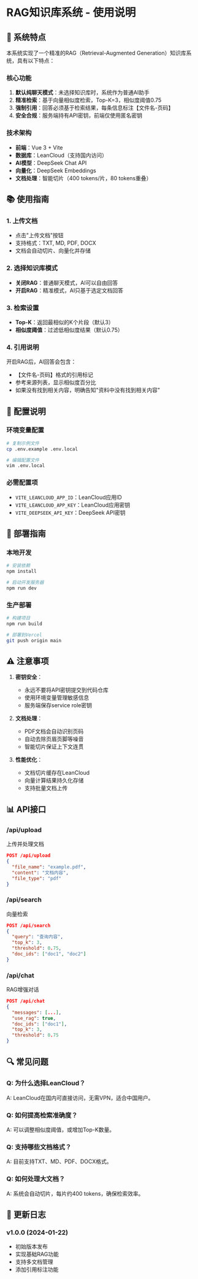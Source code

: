 # RAG知识库系统 - 使用说明

## 🎯 系统特点

本系统实现了一个精准的RAG（Retrieval-Augmented Generation）知识库系统，具有以下特点：

### 核心功能
1. **默认纯聊天模式**：未选择知识库时，系统作为普通AI助手
2. **精准检索**：基于向量相似度检索，Top-K=3，相似度阈值0.75
3. **强制引用**：回答必须基于检索结果，每条信息标注【文件名-页码】
4. **安全合规**：服务端持有API密钥，前端仅使用匿名密钥

### 技术架构
- **前端**：Vue 3 + Vite
- **数据库**：LeanCloud（支持国内访问）
- **AI模型**：DeepSeek Chat API
- **向量化**：DeepSeek Embeddings
- **文档处理**：智能切片（400 tokens/片，80 tokens重叠）

## 📚 使用指南

### 1. 上传文档
- 点击"上传文档"按钮
- 支持格式：TXT, MD, PDF, DOCX
- 文档会自动切片、向量化并存储

### 2. 选择知识库模式
- **关闭RAG**：普通聊天模式，AI可以自由回答
- **开启RAG**：精准模式，AI只基于选定文档回答

### 3. 检索设置
- **Top-K**：返回最相似的K个片段（默认3）
- **相似度阈值**：过滤低相似度结果（默认0.75）

### 4. 引用说明
开启RAG后，AI回答会包含：
- 【文件名-页码】格式的引用标记
- 参考来源列表，显示相似度百分比
- 如果没有找到相关内容，明确告知"资料中没有找到相关内容"

## 🔧 配置说明

### 环境变量配置
```bash
# 复制示例文件
cp .env.example .env.local

# 编辑配置文件
vim .env.local
```

### 必需配置项
- `VITE_LEANCLOUD_APP_ID`：LeanCloud应用ID
- `VITE_LEANCLOUD_APP_KEY`：LeanCloud应用密钥
- `VITE_DEEPSEEK_API_KEY`：DeepSeek API密钥

## 🚀 部署指南

### 本地开发
```bash
# 安装依赖
npm install

# 启动开发服务器
npm run dev
```

### 生产部署
```bash
# 构建项目
npm run build

# 部署到Vercel
git push origin main
```

## ⚠️ 注意事项

1. **密钥安全**：
   - 永远不要将API密钥提交到代码仓库
   - 使用环境变量管理敏感信息
   - 服务端保存service role密钥

2. **文档处理**：
   - PDF文档会自动识别页码
   - 自动去除页眉页脚等噪音
   - 智能切片保证上下文连贯

3. **性能优化**：
   - 文档切片缓存在LeanCloud
   - 向量计算结果持久化存储
   - 支持批量文档上传

## 📊 API接口

### /api/upload
上传并处理文档
```json
POST /api/upload
{
  "file_name": "example.pdf",
  "content": "文档内容",
  "file_type": "pdf"
}
```

### /api/search
向量检索
```json
POST /api/search
{
  "query": "查询内容",
  "top_k": 3,
  "threshold": 0.75,
  "doc_ids": ["doc1", "doc2"]
}
```

### /api/chat
RAG增强对话
```json
POST /api/chat
{
  "messages": [...],
  "use_rag": true,
  "doc_ids": ["doc1"],
  "top_k": 3,
  "threshold": 0.75
}
```

## 🔍 常见问题

### Q: 为什么选择LeanCloud？
A: LeanCloud在国内可直接访问，无需VPN，适合中国用户。

### Q: 如何提高检索准确度？
A: 可以调整相似度阈值，或增加Top-K数量。

### Q: 支持哪些文档格式？
A: 目前支持TXT、MD、PDF、DOCX格式。

### Q: 如何处理大文档？
A: 系统会自动切片，每片约400 tokens，确保检索效率。

## 📝 更新日志

### v1.0.0 (2024-01-22)
- 初始版本发布
- 实现基础RAG功能
- 支持多文档管理
- 添加引用标注功能
